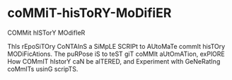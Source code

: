 # coMMiT-hisToRY-MoDifiER
COMMit hISTorY MOdifIeR

ThIs rEpoSiTOry CoNTAInS a SiMpLE SCRIPt to AUtoMaTe commIt hisTOry MODiFicAtions. The puRPose iS to teST giT coMMIt aUtOmATion, exPlORE How COMmIT hIstorY caN be alTERED, and Experiment wIth GeNeRatIng coMmITs usinG scripTS.
